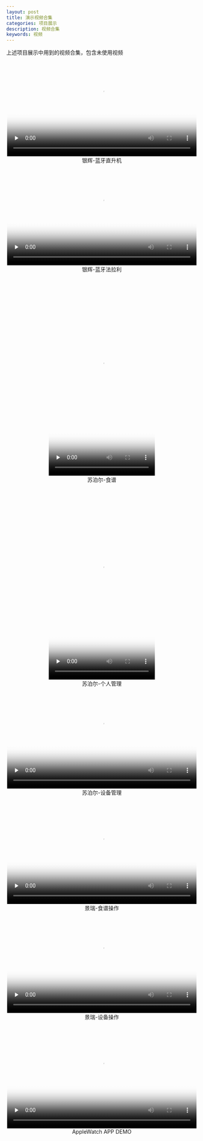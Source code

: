 ```yaml
---
layout: post
title: 演示视频合集
categories: 项目展示
description: 视频合集
keywords: 视频
---
```


上述项目展示中用到的视频合集，包含未使用视频  


<center>
<video style="max-width:500px;" width="100%" id="video" controls="" preload="none" poster="{{ site.imageurl }}/ble_helicopter.png">
<source id="mp4" src="{{ site.url_BleHeli }}" type="video/mp4">
</video>
</center> 
<center>银辉-蓝牙直升机</center>

<br/>


<center>
<video style="max-width:500px;" width="100%" id="video" controls="" preload="none" poster="{{ site.imageurl }}/ble_car.png">
<source id="mp4" src="{{ site.url_BleCar }}" type="video/mp4">
</video>
</center> 
<center>银辉-蓝牙法拉利</center>


<br/>
<br/>


<center>
<video height="500" width="280" id="video" controls="" preload="none" poster="{{ site.imageurl }}/su_recipe.png">
<source id="mp4" src="{{ site.url_SuRecipe }}" type="video/mp4">
</video>
</center> 
<center>苏泊尔-食谱</center>
<br/>


<center>
<video height="500" width="280" id="video" controls="" preload="none" poster="{{ site.imageurl }}/su_Me.png">
<source id="mp4" src="{{ site.url_SuMe }}" type="video/mp4">
</video>
</center>
<center>苏泊尔-个人管理</center>
<br/>


<center>
<video style="max-width:500px;" width="100%" id="video" controls="" preload="none" poster="{{ site.imageurl }}/su_device.png">
<source id="mp4" src="{{ site.url_SuDevice }}" type="video/mp4">
</video>
</center> 
<center>苏泊尔-设备管理</center>


<br/>
<br/>

<center>
<video style="max-width:500px;" width="100%" id="video" controls="" preload="none" poster="{{ site.imageurl }}/vmark_Recipe.png">
<source id="mp4" src="{{ site.url_VmarkRecipe }}" type="video/mp4">
</video>
</center> 
<center>景瑞-食谱操作</center>
<br>


<center>
<video style="max-width:500px;" width="100%" id="video" controls="" preload="none" poster="{{ site.imageurl }}/vmark_device.png">
<source id="mp4" src="{{ site.url_VmarkDevice }}" type="video/mp4">
</video>
</center> 
<center>景瑞-设备操作</center>

<br/>
<br/>


<center>
<video style="max-width:500px;" width="100%" id="video" controls="" preload="none" poster="{{ site.imageurl }}/appleWatch.png">
<source id="mp4" src="{{ site.url_AppleWatch }}" type="video/mp4">
</video>
</center> 
<center>AppleWatch APP DEMO</center>
